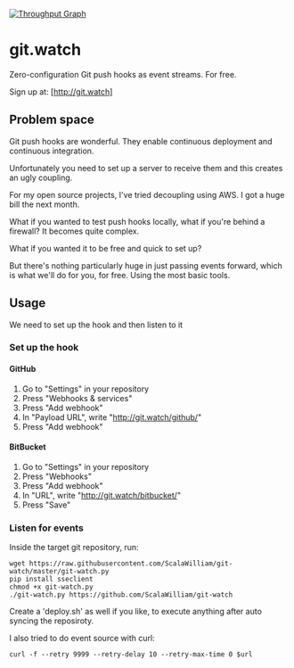[![Throughput Graph](https://graphs.waffle.io/ScalaWilliam/git.watch/throughput.svg)](https://waffle.io/ScalaWilliam/git.watch/metrics/throughput)

# git.watch

Zero-configuration Git push hooks as event streams. For free.

Sign up at: [http://git.watch]

## Problem space

Git push hooks are wonderful. They enable continuous deployment and continuous integration.

Unfortunately you need to set up a server to receive them and this creates an ugly coupling.

For my open source projects, I've tried decoupling using AWS. I got a huge bill the next month.

What if you wanted to test push hooks locally, what if you're behind a firewall? It becomes quite complex.

What if you wanted it to be free and quick to set up?

But there's nothing particularly huge in just passing events forward, which is what we'll do for you, for free. Using the most basic tools.


## Usage

We need to set up the hook and then listen to it

### Set up the hook

#### GitHub

1. Go to "Settings" in your repository
2. Press "Webhooks & services"
3. Press "Add webhook"
4. In "Payload URL", write "http://git.watch/github/"
5. Press "Add webhook"

#### BitBucket

1. Go to "Settings" in your repository
2. Press "Webhooks"
3. Press "Add webhook"
4. In "URL", write "http://git.watch/bitbucket/"
5. Press "Save"

### Listen for events

Inside the target git repository, run:

```
wget https://raw.githubusercontent.com/ScalaWilliam/git-watch/master/git-watch.py
pip install sseclient
chmod +x git-watch.py
./git-watch.py https://github.com/ScalaWilliam/git-watch
```

Create a 'deploy.sh' as well if you like, to execute anything after auto syncing the reposiroty.

I also tried to do event source with curl:
```
curl -f --retry 9999 --retry-delay 10 --retry-max-time 0 $url
```
